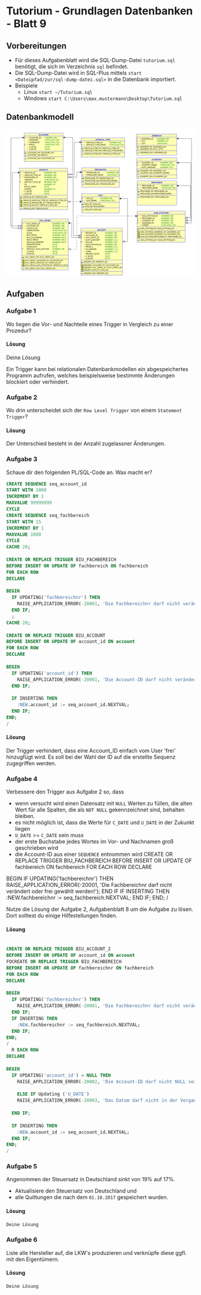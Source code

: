 # Tutorium - Grundlagen Datenbanken - Blatt 9

## Vorbereitungen
* Für dieses Aufgabenblatt wird die SQL-Dump-Datei `tutorium.sql` benötigt, die sich im Verzeichnis `sql` befindet.
* Die SQL-Dump-Datei wird in SQL-Plus mittels `start <Dateipfad/zur/sql-dump-datei.sql>` in die Datenbank importiert.
* Beispiele
  * Linux `start ~/Tutorium.sql`
  * Windows `start C:\Users\max.mustermann\Desktop\Tutorium.sql`

## Datenbankmodell
![Datenbankmodell](./img/datamodler_schema.png)

## Aufgaben

### Aufgabe 1
Wo liegen die Vor- und Nachteile eines Trigger in Vergleich zu einer Prozedur?

#### Lösung
Deine Lösung

Ein Trigger kann bei relationalen Datenbankmodellen ein abgespeichertes Programm aufrufen, welches beispielsweise bestimmte Änderungen blockiert oder verhindert.

### Aufgabe 2
Wo drin unterscheidet sich der `Row Level Trigger` von einem `Statement Trigger`?

#### Lösung

Der Unterschied besteht in der Anzahl zugelassner Änderungen.


### Aufgabe 3
Schaue dir den folgenden PL/SQL-Code an. Was macht er?

```sql
CREATE SEQUENCE seq_account_id
START WITH 1000
INCREMENT BY 1
MAXVALUE 99999999
CYCLE
CREATE SEQUENCE seq_fachbereich
START WITH 15
INCREMENT BY 1
MAXVALUE 1000
CYCLE
CACHE 20;

CREATE OR REPLACE TRIGGER BIU_FACHBEREICH
BEFORE INSERT OR UPDATE OF fachbereich ON fachbereich
FOR EACH ROW
DECLARE

BEGIN
  IF UPDATING('fachbereichnr') THEN
    RAISE_APPLICATION_ERROR(-20001, 'Die Fachbereichnr darf nicht verändert oder frei gewählt werden!');
  END IF;
  ;
CACHE 20;

CREATE OR REPLACE TRIGGER BIU_ACCOUNT
BEFORE INSERT OR UPDATE OF account_id ON account
FOR EACH ROW
DECLARE

BEGIN
  IF UPDATING('account_id') THEN
    RAISE_APPLICATION_ERROR(-20001, 'Die Account-ID darf nicht verändert oder frei gewählt werden!');
  END IF;

  IF INSERTING THEN
    :NEW.account_id := seq_account_id.NEXTVAL;
  END IF;
END;
/
```

#### Lösung

Der Trigger verhindert, dass eine Account_ID einfach vom User 'frei' hinzugfügt wird. Es soll bei der Wahl der ID auf die erstellte Sequenz zugegriffen werden.


### Aufgabe 4
Verbessere den Trigger aus Aufgabe 2 so, dass
+ wenn versucht wird einen Datensatz mit `NULL` Werten zu füllen, die alten Wert für alle Spalten, die als `NOT NULL` gekennzeichnet sind, behalten bleiben.
+ es nicht möglich ist, dass die Werte für `C_DATE` und `U_DATE` in der Zukunkt liegen
+ `U_DATE` >= `C_DATE` sein muss
+ der erste Buchstabe jedes Wortes im Vor- und Nachnamen groß geschrieben wird
+ die Account-ID aus einer `SEQUENCE` entnommen wird
CREATE OR REPLACE TRIGGER BIU_FACHBEREICH
BEFORE INSERT OR UPDATE OF fachbereich ON fachbereich
FOR EACH ROW
DECLARE

BEGIN
  IF UPDATING('fachbereichnr') THEN
    RAISE_APPLICATION_ERROR(-20001, 'Die Fachbereichnr darf nicht verändert oder frei gewählt werden!');
  END IF
  IF INSERTING THEN
    :NEW.fachbereichnr := seq_fachbereich.NEXTVAL;
  END IF;
END;
/
  
Nutze die Lösung der Aufgabe 2, Aufgabenblatt 8 um die Aufgabe zu lösen. Dort solltest du einige Hilfestellungen finden.

#### Lösung
```sql

CREATE OR REPLACE TRIGGER BIU_ACCOUNT_2
BEFORE INSERT OR UPDATE OF account_id ON account
FOCREATE OR REPLACE TRIGGER BIU_FACHBEREICH
BEFORE INSERT OR UPDATE OF fachbereichnr ON fachbereich
FOR EACH ROW
DECLARE

BEGIN
  IF UPDATING('fachbereichnr') THEN
    RAISE_APPLICATION_ERROR(-20001, 'Die Fachbereichnr darf nicht verändert oder frei gewählt werden!');
  END IF;
  IF INSERTING THEN
    :NEW.fachbereichnr := seq_fachbereich.NEXTVAL;
  END IF;
END;
/
  R EACH ROW
DECLARE

BEGIN
  IF UPDATING('account_id') = NULL THEN
    RAISE_APPLICATION_ERROR(-20002, 'Die Account-ID darf nicht NULL sein!');
	
	ELSE IF Updating ('U_DATE')
    RAISE_APPLICATION_ERROR(-20003, 'Das Datum darf nicht in der Vergangenheit liegen');
	
  END IF;

  IF INSERTING THEN
    :NEW.account_id := seq_account_id.NEXTVAL;
  END IF;
END;
/
```

### Aufgabe 5
Angenommen der Steuersatz in Deutschland sinkt von 19% auf 17%.
+ Aktualisiere den Steuersatz von Deutschland und
+ alle Quittungen die nach dem `01.10.2017` gespeichert wurden.

#### Lösung
```sql
Deine Lösung
```

### Aufgabe 6
Liste alle Hersteller auf, die LKW's produzieren und verknüpfe diese ggfl. mit den Eigentümern.

#### Lösung
```sql
Deine Lösung
```



























